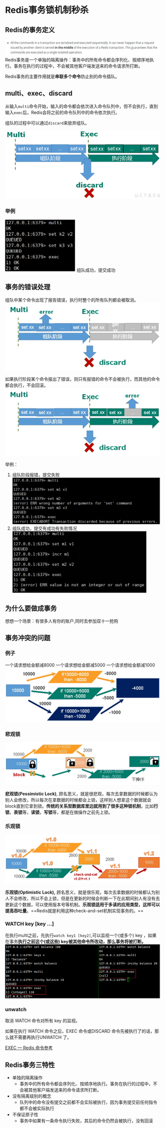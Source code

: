 # Redis事务锁机制秒杀

## Redis的事务定义

![](https://raw.githubusercontent.com/Swiftie13st/Figurebed/main/img/202210032036884.png)
Redis事务是一个单独的隔离操作：事务中的所有命令都会序列化、按顺序地执行。事务在执行的过程中，不会被其他客户端发送来的命令请求所打断。

Redis事务的主要作用就是**串联多个命令**防止别的命令插队。

## multi、exec、discard

从输入`multi`命令开始，输入的命令都会依次进入命令队列中，但不会执行，直到输入`exec`后，Redis会将之前的命令队列中的命令依次执行。

组队的过程中可以通过`discard`来放弃组队。

![](https://raw.githubusercontent.com/Swiftie13st/Figurebed/main/img/202210032037293.png)

### 举例
![](https://raw.githubusercontent.com/Swiftie13st/Figurebed/main/img/202210032037779.png)
组队成功，提交成功


## 事务的错误处理

组队中某个命令出现了报告错误，执行时整个的所有队列都会被取消。
![](https://raw.githubusercontent.com/Swiftie13st/Figurebed/main/img/202210032038150.png)

如果执行阶段某个命令报出了错误，则只有报错的命令不会被执行，而其他的命令都会执行，不会回滚。
![](https://raw.githubusercontent.com/Swiftie13st/Figurebed/main/img/202210032038160.png)

举例：
1. 组队阶段报错，提交失败
	![](https://raw.githubusercontent.com/Swiftie13st/Figurebed/main/img/202210032037365.png)
2. 组队成功，提交有成功有失败情况
	![](https://raw.githubusercontent.com/Swiftie13st/Figurebed/main/img/202210032037134.png)


## 为什么要做成事务

想想一个场景：有很多人有你的账户,同时去参加双十一抢购

## 事务冲突的问题

### 例子

一个请求想给金额减8000
一个请求想给金额减5000
一个请求想给金额减1000
![](https://raw.githubusercontent.com/Swiftie13st/Figurebed/main/img/202210032039385.png)

### 悲观锁

![](https://raw.githubusercontent.com/Swiftie13st/Figurebed/main/img/202210032039034.png)

**悲观锁(Pessimistic Lock)**, 顾名思义，就是很悲观，每次去拿数据的时候都认为别人会修改，所以每次在拿数据的时候都会上锁，这样别人想拿这个数据就会block直到它拿到锁。**传统的关系型数据库里边就用到了很多这种锁机制**，比如**行锁**，**表锁**等，**读锁**，**写锁**等，都是在做操作之前先上锁。

### 乐观锁

![](https://raw.githubusercontent.com/Swiftie13st/Figurebed/main/img/202210032040225.png)

**乐观锁(Optimistic Lock),** 顾名思义，就是很乐观，每次去拿数据的时候都认为别人不会修改，所以不会上锁，但是在更新的时候会判断一下在此期间别人有没有去更新这个数据，可以使用版本号等机制。**乐观锁适用于多读的应用类型，这样可以提高吞吐量**。==Redis就是利用这种check-and-set机制实现事务的。==

### WATCH key \[key ...\]

在执行multi之前，先执行`watch key1 [key2]`,可以监视一个(或多个) key ，如果在事务**执行之前这个(或这些) key被其他命令所改动，那么事务将被打断。**
![](https://raw.githubusercontent.com/Swiftie13st/Figurebed/main/img/202210091032337.png)


### unwatch

取消 WATCH 命令对所有 key 的监视。

如果在执行 WATCH 命令之后，EXEC 命令或DISCARD 命令先被执行了的话，那么就不需要再执行UNWATCH 了。

[EXEC — Redis 命令参考 ](http://doc.redisfans.com/transaction/exec.html)

## Redis事务三特性

- 单独的隔离操作
	- 事务中的所有命令都会序列化、按顺序地执行。事务在执行的过程中，不会被其他客户端发送来的命令请求所打断。
- 没有隔离级别的概念
	- 队列中的命令没有提交之前都不会实际被执行，因为事务提交前任何指令都不会被实际执行
- 不保证原子性
	- 事务中如果有一条命令执行失败，其后的命令仍然会被执行，没有回滚




